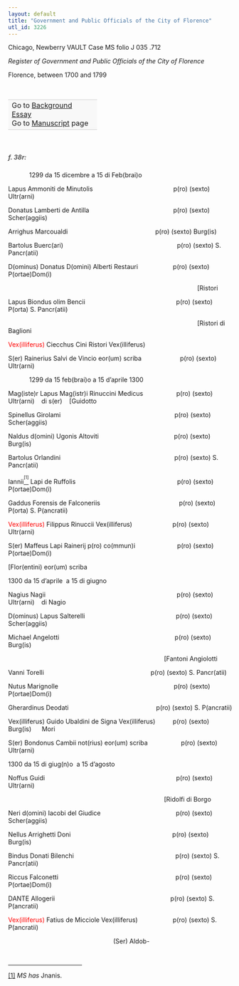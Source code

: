 ```yaml
---
layout: default
title: "Government and Public Officials of the City of Florence"
utl_id: 3226
---
```



Chicago, Newberry VAULT Case MS folio J 035 .712


*Register of Government and Public Officials of the City of Florence*


Florence, between 1700 and 1799


 

<table border="0.5" cellpadding="1" cellspacing="1" style="width: 200px; background-color:#F8F8F8;"><tbody style="border-color:#ccc"><tr style="border-color:#ccc"><td>Go to <a href="https://centerfordigitalhumanities.github.io/Newberry-Italian-paleography/essay/051" target="_blank">Background Essay</a><br />
			Go to <a href="https://centerfordigitalhumanities.github.io/Newberry-Italian-paleography/www/record.html?id=051" target="_blank">Manuscript</a> page</td>
</tr></tbody></table>
 


<h5 style="color:#555;">f. 38r:</h5>

            1299 da 15 dicembre a 15 di Feb(brai)o


Lapus Ammoniti de Minutolis                                              p(ro) (sexto) Ultr(arni)         


Donatus Lamberti de Antilla                                                p(ro) (sexto) Scher(aggiis)


Arrighus Marcoualdi                                                  p(ro) (sexto) Burg(is)


Bartolus Buerc(ari)                                                                 p(ro) (sexto) S. Pancr(atii)


D(ominus) Donatus D(omini) Alberti Restauri                    p(ro) (sexto) P(ortae)Dom(i)  


                                                                                                            [Ristori      


Lapus Biondus olim Bencii                                                    p(ro) (sexto) P(orta) S. Pancr(atii)


                                                                                                            [Ristori di Baglioni


<hi style="color:red;">Vex(illiferus)</hi> Ciecchus Cini Ristori Vex(illiferus)


S(er) Rainerius Salvi de Vincio eor(um) scriba                      p(ro) (sexto) Ultr(arni)      


            1299 da 15 feb(brai)o a 15 d’aprile 1300


Mag(iste)r Lapus Mag(istr)i Rinuccini Medicus                   p(ro) (sexto) Ultr(arni)    di s(er)    [Guidotto


Spinellus Girolami                                                                 p(ro) (sexto) Scher(aggiis)


Naldus d(omini) Ugonis Altoviti                                           p(ro) (sexto) Burg(is)


Bartolus Orlandini                                                                 p(ro) (sexto) S. Pancr(atii)


Iannii<a href="#_ftn1" name="_ftnref1" title="" id="_ftnref1"><sup><sup>[1]</sup></sup></a> Lapi de Ruffolis                                                          p(ro) (sexto) P(ortae)Dom(i)


Gaddus Forensis de Falconeriis                                             p(ro) (sexto) P(orta) S. P(ancratii)


<hi style="color:red;">Vex(illiferus)</hi> Filippus Rinuccii Vex(illiferus)                       p(ro) (sexto) Ultr(arni)   


S(er) Maffeus Lapi Rainerij p(ro) co(mmun)i                        p(ro) (sexto) P(ortae)Dom(i)


[Flor(entini) eor(um) scriba


1300 da 15 d’aprile  a 15 di giugno


Nagius Nagii                                                                           p(ro) (sexto) Ultr(arni)    di Nagio


D(ominus) Lapus Salterelli                                                    p(ro) (sexto) Scher(aggiis)


Michael Angelotti                                                                  p(ro) (sexto) Burg(is)   


                                                                                         [Fantoni Angiolotti


Vanni Torelli                                                             p(ro) (sexto) S. Pancr(atii)


Nutus Marignolle                                                                  p(ro) (sexto) P(ortae)Dom(i)


Gherardinus Deodati                                                  p(ro) (sexto) S. P(ancratii)


Vex(illiferus) Guido Ubaldini de Signa Vex(illiferus)          p(ro) (sexto) Burg(is)      Mori


S(er) Bondonus Cambii not(rius) eor(um) scriba                   p(ro) (sexto) Ultr(arni)  


1300 da 15 di giug(n)o  a 15 d’agosto


Noffus Guidi                                                                           p(ro) (sexto) Ultr(arni)   


                                                                                         [Ridolfi di Borgo


Neri d(omini) Iacobi del Giudice                                           p(ro) (sexto) Scher(aggiis)


Nellus Arrighetti Doni                                                          p(ro) (sexto) Burg(is)     


Bindus Donati Bilenchi                                                          p(ro) (sexto) S. Pancr(atii)


Riccus Falconetti                                                                   p(ro) (sexto) P(ortae)Dom(i)


DANTE Allogerii                                                                  p(ro) (sexto) S. P(ancratii)


<hi style="color:red;">Vex(illiferus)</hi> Fatius de Micciole Vex(illiferus)                    p(ro) (sexto) S. P(ancratii)


                                                            (Ser) Aldob-

<div> 
<hr align="left" size="1" width="33%" /><div id="ftn1">

<a href="#_ftnref1" name="_ftn1" title="" id="_ftn1">[1]</a> *MS has* Jnanis.

</div>
</div>
